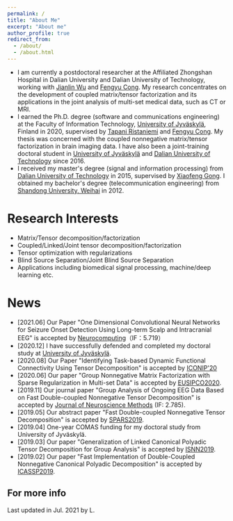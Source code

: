 ```yaml
---
permalink: /
title: "About Me"
excerpt: "About me"
author_profile: true
redirect_from: 
  - /about/
  - /about.html
---
```


- I am currently a postdoctoral researcher at the Affiliated Zhongshan Hospital in Dalian University and Dalian University of Technology, working with [Jianlin Wu](https://www.dlhospital.com/home/expert_display/284) and [Fengyu Cong](http://www.escience.cn/people/cong/index.html). My research concentrates on the development of coupled matrix/tensor factorization and its applications in the joint analysis of multi-set medical data, such as CT or MRI.
- I earned the Ph.D. degree (software and communications engineering) at the Faculty of Information Technology, [University of Jyväskylä](https://jyu.fi/en), Finland in 2020, supervised by [Tapani Ristaniemi](http://users.jyu.fi/~riesta/) and [Fengyu Cong](http://www.escience.cn/people/cong/index.html). My thesis
was concerned with the coupled nonnegative matrix/tensor factorization in brain imaging data. I have also been a joint-training doctoral student in [University of Jyväskylä](https://jyu.fi/en) and [Dalian University of Technology](http://en.dlut.edu.cn/) since 2016. 
- I received my master's degree (signal and information processing) from [Dalian University of Technology](http://en.dlut.edu.cn/) in 2015, supervised by  [Xiaofeng Gong](http://faculty.dlut.edu.cn/xfgong/zh_CN/index/699431/list/index.htm). I obtained my bachelor's degree (telecommunication engineering) from [Shandong University, Weihai](https://www.wh.sdu.edu.cn/) in 2012.

Research Interests
======
- Matrix/Tensor decomposition/factorization
- Coupled/Linked/Joint tensor decomposition/factorization
- Tensor optimization with regularizations
- Blind Source Separation/Joint Blind Source Separation
- Applications including biomedical signal processing, machine/deep learning etc.

News 
======
- [2021.06] Our Paper "One Dimensional Convolutional Neural Networks for Seizure Onset Detection Using Long-term Scalp and Intracranial EEG" is accepted by [Neurocomputing](https://www.sciencedirect.com/science/article/pii/S0925231221009723)（IF：5.719）
- [2020.12] I have successfully defended and completed my doctoral study at [University of Jyväskylä](https://www.jyu.fi/en/current/archive/2020/11/2-12-2020-m-eng-xiulin-wang-faculty-of-information-technology-software-and-communications-engineering-online-event).
- [2020.08] Our Paper "Identifying Task-based Dynamic Functional Connectivity Using Tensor Decomposition" is accepted by [ICONIP'20](https://www.apnns.org/ICONIP2020/)
- [2020.06] Our paper "Group Nonnegative Matrix Factorization with Sparse Regularization in Multi-set Data" is accepted by [EUSIPCO2020](https://eusipco2020.org/).
- [2019.11] Our journal paper "Group Analysis of Ongoing EEG Data Based on Fast
Double-coupled Nonnegative Tensor Decomposition" is accepted by [Journal of Neuroscience Methods](https://www.sciencedirect.com/science/article/pii/S0165027019303590) (IF: 2.785).
- [2019.05] Our abstract paper "Fast Double-coupled Nonnegative Tensor Decomposition" is accepted by [SPARS2019](http://www.spars-workshop.org/en/index.html).
- [2019.04] One-year COMAS funding for my doctoral study from University of Jyväskylä.
- [2019.03] Our paper "Generalization of Linked Canonical Polyadic Tensor Decomposition for Group Analysis" is accepted by [ISNN2019](https://conference.cs.cityu.edu.hk/isnn/).
- [2019.02] Our paper "Fast Implementation of Double-Coupled Nonnegative Canonical Polyadic Decomposition" is accepted by [ICASSP2019](https://2019.ieeeicassp.org/).

For more info
------
Last updated in Jul. 2021 by L.
